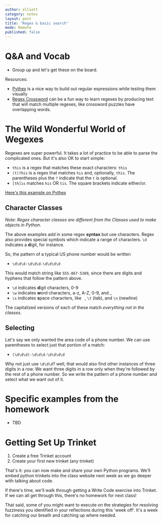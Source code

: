 ```yaml
---
author: elliott
category: notes
layout: post
title: "Regex & basic search"
mode: Remote
published: false
---
```


# Q&A and Vocab

* Group up and let's get these on the board.

Resources:

* [Pythex](https://pythex.org/) is a nice way to build out regular expressions while testing them visually
* [Regex Crossword](https://regexcrossword.com/) can be a fun way to learn regexes by producing text that will match multiple regexes, like crossword puzzles have overlapping words.

# The Wild Wonderful World of Wegexes

Regexes are super powerful. It takes a lot of practice to be able to parse the complicated ones. But it's also OK to start simple:

* `this` is a regex that matches these exact characters: `this`
* `(t)?his` is a regex that matches `his` and, optionally, `this`. The parentheses plus the `?` indicate that the `t` is optional.
* `[th]is` matches `his` OR `tis`. The square brackets indicate either/or.

[Here's this example on Pythex](https://pythex.org/?regex=%5Bth%7Cbr%5Dis&test_string=his%0Athis%0Athat%0Atis%0Awhich%0Awish%0Abris%0A&ignorecase=0&multiline=0&dotall=0&verbose=0)

## Character Classes

_Note: Regex character classes are different from the Classes used to make objects in Python._

The above examples add in some regex **syntax** but use characters. Regex also provides special symbols which indicate a range of characters. `\d` indicates a **d**igit, for instance.

So, the pattern of a typical US phone number would be written

* `\d\d\d-\d\d\d-\d\d\d\d`

This would match string like `555-867-5309`, since there are digits and hyphens that follow the pattern above.

* `\d` indicates **d**igit characters, 0-9
* `\w` indicates **w**ord characters, a-z, A-Z, 0-9, and _
* `\s` indicates **s**pace characters, like ` `, `\t` (tab), and `\n` (newline)

The capitalized versions of each of these match _everything not in the classes_.

## Selecting

Let's say we only wanted the area code of a phone number. We can use parentheses to select just that portion of a match:

* `(\d\d\d)-\d\d\d-\d\d\d\d`

Why not just use `\d\d\d`? well, that would also find other instances of three digits in a row. We want three digits in a row only when they're followed by the rest of a phone number. So we write the pattern of a phone number and select what we want out of it.

# Specific examples from the homework

* TBD

# Getting Set Up Trinket

1. Create a free Trinket account
2. Create your first new trinket (any trinket)

That's it: you can now make and share your own Python programs. We'll embed python trinkets into the class website next week as we go deeper with talking about code.

If there's time, we'll walk through getting a Write Code exercise into Trinket. If we can all get through this, there's no homework for next class!

That said, some of you might want to execute on the strategies for resolving fuzziness you identified in your reflections during this 'week off'. It's a week for catching our breath and catching up where needed.